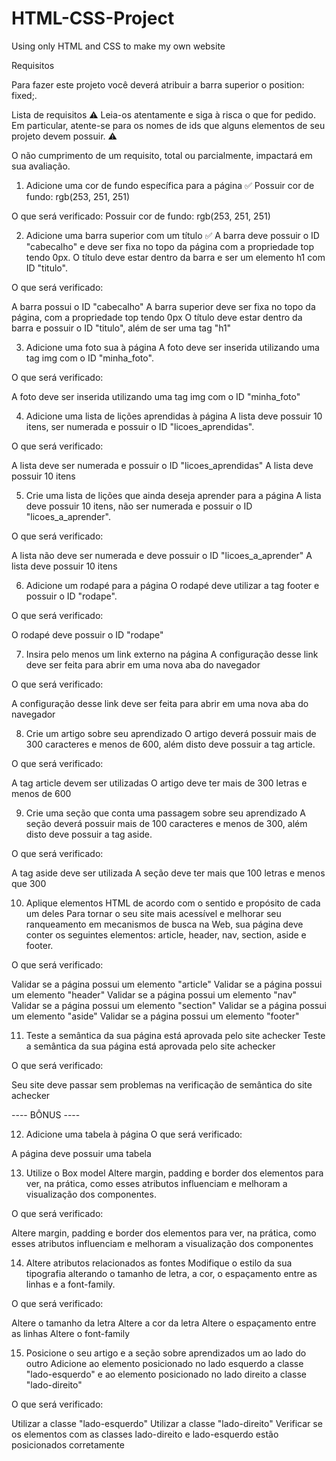 # HTML-CSS-Project
Using only HTML and CSS to make my own website

Requisitos

Para fazer este projeto você deverá atribuir a barra superior o position: fixed;. 

Lista de requisitos
⚠️ Leia-os atentamente e siga à risca o que for pedido. Em particular, atente-se para os nomes de ids que alguns elementos de seu projeto devem possuir. ⚠️

O não cumprimento de um requisito, total ou parcialmente, impactará em sua avaliação.

1. Adicione uma cor de fundo específica para a página ✅
Possuir cor de fundo: rgb(253, 251, 251) 

O que será verificado:
Possuir cor de fundo: rgb(253, 251, 251)

2. Adicione uma barra superior com um título ✅
A barra deve possuir o ID "cabecalho" e deve ser fixa no topo da página com a propriedade top tendo 0px. O título deve estar dentro da barra e ser um elemento h1 com ID "titulo".

O que será verificado:

A barra possui o ID "cabecalho"
A barra superior deve ser fixa no topo da página, com a propriedade top tendo 0px
O título deve estar dentro da barra e possuir o ID "titulo", além de ser uma tag "h1"

3. Adicione uma foto sua à página 
A foto deve ser inserida utilizando uma tag img com o ID "minha_foto".

O que será verificado:

A foto deve ser inserida utilizando uma tag img com o ID "minha_foto"

4. Adicione uma lista de lições aprendidas à página
A lista deve possuir 10 itens, ser numerada e possuir o ID "licoes_aprendidas".

O que será verificado:

A lista deve ser numerada e possuir o ID "licoes_aprendidas"
A lista deve possuir 10 itens

5. Crie uma lista de lições que ainda deseja aprender para a página
A lista deve possuir 10 itens, não ser numerada e possuir o ID "licoes_a_aprender".

O que será verificado:

A lista não deve ser numerada e deve possuir o ID "licoes_a_aprender"
A lista deve possuir 10 itens

6. Adicione um rodapé para a página
O rodapé deve utilizar a tag footer e possuir o ID "rodape".

O que será verificado:

O rodapé deve possuir o ID "rodape"

7. Insira pelo menos um link externo na página
A configuração desse link deve ser feita para abrir em uma nova aba do navegador

O que será verificado:

A configuração desse link deve ser feita para abrir em uma nova aba do navegador

8. Crie um artigo sobre seu aprendizado
O artigo deverá possuir mais de 300 caracteres e menos de 600, além disto deve possuir a tag article.

O que será verificado:

A tag article devem ser utilizadas
O artigo deve ter mais de 300 letras e menos de 600

9. Crie uma seção que conta uma passagem sobre seu aprendizado
A seção deverá possuir mais de 100 caracteres e menos de 300, além disto deve possuir a tag aside.

O que será verificado:

A tag aside deve ser utilizada
A seção deve ter mais que 100 letras e menos que 300

10. Aplique elementos HTML de acordo com o sentido e propósito de cada um deles
Para tornar o seu site mais acessível e melhorar seu ranqueamento em mecanismos de busca na Web, sua página deve conter os seguintes elementos: article, header, nav, section, aside e footer.

O que será verificado:

Validar se a página possui um elemento "article"
Validar se a página possui um elemento "header"
Validar se a página possui um elemento "nav"
Validar se a página possui um elemento "section"
Validar se a página possui um elemento "aside"
Validar se a página possui um elemento "footer"

11. Teste a semântica da sua página está aprovada pelo site achecker
Teste a semântica da sua página está aprovada pelo site achecker

O que será verificado:

Seu site deve passar sem problemas na verificação de semântica do site achecker

---- BÔNUS ----

12. Adicione uma tabela à página
O que será verificado:

A página deve possuir uma tabela

13. Utilize o Box model
Altere margin, padding e border dos elementos para ver, na prática, como esses atributos influenciam e melhoram a visualização dos componentes.

O que será verificado:

Altere margin, padding e border dos elementos para ver, na prática, como esses atributos influenciam e melhoram a visualização dos componentes

14. Altere atributos relacionados as fontes
Modifique o estilo da sua tipografia alterando o tamanho de letra, a cor, o espaçamento entre as linhas e a font-family.

O que será verificado:

Altere o tamanho da letra
Altere a cor da letra
Altere o espaçamento entre as linhas
Altere o font-family

15. Posicione o seu artigo e a seção sobre aprendizados um ao lado do outro
Adicione ao elemento posicionado no lado esquerdo a classe "lado-esquerdo" e ao elemento posicionado no lado direito a classe "lado-direito"

O que será verificado:

Utilizar a classe "lado-esquerdo"
Utilizar a classe "lado-direito"
Verificar se os elementos com as classes lado-direito e lado-esquerdo estão posicionados corretamente
